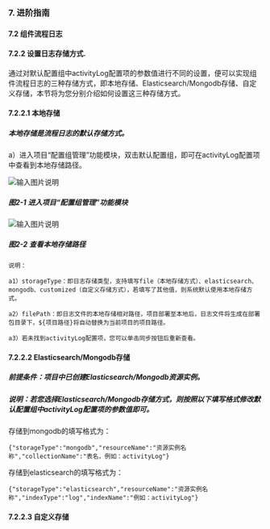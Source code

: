 ### 7. 进阶指南

#### 7.2 组件流程日志

#### 7.2.2 设置日志存储方式.

通过对默认配置组中activityLog配置项的参数值进行不同的设置，便可以实现组件流程日志的三种存储方式，即本地存储、Elasticsearch/Mongodb存储、自定义存储，本节将为您分别介绍如何设置这三种存储方式。

#### 7.2.2.1 本地存储

##### 本地存储是流程日志的默认存储方式。

a）进入项目“配置组管理”功能模块，双击默认配置组，即可在activityLog配置项中查看到本地存储路径。

![输入图片说明](../../../../images/SoFlu%EF%BC%88%E5%90%8E%E7%AB%AF%EF%BC%89%E5%BC%80%E5%8F%91%E5%B9%B3%E5%8F%B0/1.%20%E6%9C%80%E6%96%B0%E7%89%88%E6%9C%AC%20-%20%E6%9B%B4%E6%96%B0%E6%97%A5%E6%9C%9F%20-%202022.10.08/7.%20%E8%BF%9B%E9%98%B6%E6%8C%87%E5%8D%97/2.%20%E7%BB%84%E4%BB%B6%E6%B5%81%E7%A8%8B%E6%97%A5%E5%BF%97/2-1.png)

##### 图2-1 进入项目“配置组管理”功能模块

![输入图片说明](../../../../images/SoFlu%EF%BC%88%E5%90%8E%E7%AB%AF%EF%BC%89%E5%BC%80%E5%8F%91%E5%B9%B3%E5%8F%B0/1.%20%E6%9C%80%E6%96%B0%E7%89%88%E6%9C%AC%20-%20%E6%9B%B4%E6%96%B0%E6%97%A5%E6%9C%9F%20-%202022.10.08/7.%20%E8%BF%9B%E9%98%B6%E6%8C%87%E5%8D%97/2.%20%E7%BB%84%E4%BB%B6%E6%B5%81%E7%A8%8B%E6%97%A5%E5%BF%97/2-2.png)

##### 图2-2 查看本地存储路径

```
说明：

a1）storageType：即日志存储类型，支持填写file（本地存储方式）、elasticsearch、mongodb、customized（自定义存储方式），若填写了其他值，则系统默认使用本地存储方式。

a2）filePath：即日志文件的本地存储相对路径，项目部署至本地后，日志文件将生成在部署包目录下，${项目路径}将自动替换为当前项目的项目路径。

a3）若未找到activityLog配置项，您可以单击同步按钮后重新查看。
```

#### 7.2.2.2 Elasticsearch/Mongodb存储

##### 前提条件：项目中已创建Elasticsearch/Mongodb资源实例。

##### 说明：若您选择Elasticsearch/Mongodb存储方式，则按照以下填写格式修改默认配置组中activityLog配置项的参数值即可。

存储到mongodb的填写格式为：

```
{"storageType":"mongodb","resourceName":"资源实例名称","collectionName":"表名，例如：activityLog"}
```

存储到elasticsearch的填写格式为：

```
{"storageType":"elasticsearch","resourceName":"资源实例名称","indexType":"log","indexName":"例如：activityLog"}
```

#### 7.2.2.3 自定义存储
